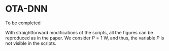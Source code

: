 # OTA-DNN
To be completed

With straightforward modifications of the scripts, all the figures can be reproduced as in the paper.
We consider $P=1$ W, and thus, the variable $P$ is not visible in the scripts.
